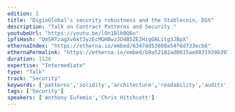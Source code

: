 ```yaml
---
edition: 2
title: "DigixGlobal’s security robustness and the Stablecoin, DGX"
description: "Talk on Contract Patterns and Security."
youtubeUrl: "https://youtu.be/lOn1Blb0Q6o"
ipfsHash: "QmSRTzagXv6kt3yzEcMQHBwzJD4B5ZE2HigGNLitg3JBpX"
ethernaIndex: "https://etherna.io/embed/6347dd53080a54f6d733ecb6"
ethernaPermalink: "https://etherna.io/embed/b9a52182ad0615ae8831939b39721d7ec6268a7a2ebc3819b6a0bff5e6e58b64"
duration: 1126
expertise: "Intermediate"
type: "Talk"
track: "Security"
keywords: ['patterns','solidity','architecture','readability','audits','attack','vectors','ics','storage','access','directory']
tags: ['Security']
speakers: ['Anthony Eufemio','Chris Hitchcott']
---
```

